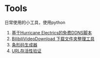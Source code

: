 # Tools
日常使用的小工具，使用python

1. [基于Hurricane Electrics的免费DDNS脚本](01_DDNS-HE/README.md)
2. [BilibiliVideoDownload 下载文件夹整理工具](02_Chdir/README.md)
3. [条形码生成器](03_Barcode_generate/README.md)
4. [URL存活性验证](./04_URL_verifying/README.md)